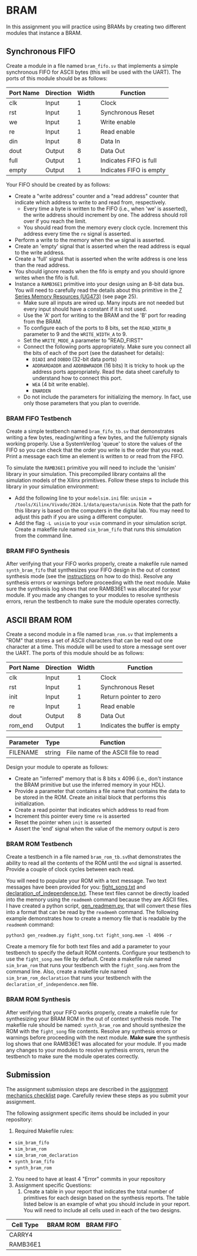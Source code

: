 # BRAM

In this assignment you will practice using BRAMs by creating two different modules that instance a BRAM.

## Synchronous FIFO

Create a module in a file named `bram_fifo.sv` that implements a simple synchronous FIFO for ASCII bytes (this will be used with the UART).
The ports of this module should be as follows:

| Port Name | Direction | Width | Function |
| ---- | ---- | ---- | ----  |
| clk | Input | 1 | Clock |
| rst | Input | 1 | Synchronous Reset |
| we | Input | 1 | Write enable |
| re | Input | 1 | Read enable |
| din | Input | 8 | Data In |
| dout | Output | 8 | Data Out |
| full | Output | 1 | Indicates FIFO is full |
| empty | Output | 1 | Indicates FIFO is empty |

Your FIFO should be created by as follows:
* Create a "write address" counter and a "read address" counter that indicate which address to write to and read from, respectively.
  * Every time a byte is written to the FIFO (i.e., when 'we' is asserted), the write address should increment by one. The address should roll over if you reach the limit. 
  * You should read from the memory every clock cycle. Increment this address every time the `re` signal is asserted.
* Perform a write to the memory when the `we` signal is asserted.
* Create an 'empty' signal that is asserted when the read address is equal to the write address.
* Create a 'full' signal that is asserted when the write address is one less than the read address.
* You should ignore reads when the fifo is empty and you should ignore writes when the fifo is full.
* Instance a `RAMB36E1` primitive into your design using an 8-bit data bus. You will need to carefully read the details about this primitive in the [7 Series Memory Resources (UG473)](https://docs.amd.com/v/u/en-US/ug473_7Series_Memory_Resources) (see page 25).
  * Make sure all inputs are wired up. Many inputs are not needed but every input should have a constant if it is not used.
  * Use the 'A' port for writing to the BRAM and the 'B' port for reading from the BRAM. 
  * To configure each of the ports to 8 bits, set the `READ_WIDTH_B` parameter to 9  and the `WRITE_WIDTH_A` to 9.
  * Set the `WRITE_MODE_A` parameter to "READ_FIRST"
  * Connect the following ports appropriately. Make sure you connect all the bits of each of the port (see the datasheet for details):
    * `DIADI` and `DOBDO` (32-bit data ports)
    * `ADDRARDADDR` and `ADDRBWRADDR` (16 bits) It is tricky to hook up the address ports appropriately. Read the data sheet carefully to understand how to connect this port.
    * `WEA` (4 bit write enable).
    * `ENARDEN`
  * Do not include the parameters for initializing the memory. In fact, use only those parameters that you plan to override.

### BRAM FIFO Testbench 

Create a simple testbench named  `bram_fifo_tb.sv` that demonstrates writing a few bytes, reading/writing a few bytes, and the full/empty signals working properly.
Use a SystemVerilog 'queue' to store the values of the FIFO so you can check that the order you write is the order that you read.
Print a message each time an element is written to or read from the FIFO.

To simulate the `RAMB36E1` primitive you will need to include the 'unisim' library in your simulation.
This precompiled library contains all the simulation models of the Xilinx primitives.
Follow these steps to include this library in your simulation environment:
* Add the following line to your `modelsim.ini` file: `unisim = /tools/Xilinx/Vivado/2024.1/data/questa/unisim`. Note that the path for this library is based on the computers in the digital lab. You may need to adjust this path if you are using a different computer.
* Add the flag `-L unisim` to your `vsim` command in your simulation script.
Create a makefile rule named `sim_bram_fifo` that runs this simulation from the command line.

<!--
* `vlib unisim`
* `vmap unisim <Simulation library path>`. For the computers in the digital lab, the simulation path is: 
-->
### BRAM FIFO Synthesis

After verifying that your FIFO works properly, create a makefile rule named `synth_bram_fifo` that synthesizes your FIFO design in the out of context synthesis mode (see the [instructions](../rx_sim/UART_Receiver_sim.md#receiver-synthesis) on how to do this).
Resolve any synthesis errors or warnings before proceeding with the next module.
Make sure the synthesis log shows that one RAMB36E1 was allocated for your module.
If you made any changes to your modules to resolve synthesis errors, rerun the testbench to make sure the module operates correctly.

## ASCII BRAM ROM

Create a second module in a file named `bram_rom.sv` that implements a "ROM" that stores a set of ASCII characters that can be read out one character at a time.
This module will be used to store a message sent over the UART.
The ports of this module should be as follows:

| Port Name | Direction | Width | Function |
| ---- | ---- | ---- | ----  |
| clk | Input | 1 | Clock |
| rst | Input | 1 | Synchronous Reset |
| init | Input | 1 | Return pointer to zero |
| re | Input | 1 | Read enable |
| dout | Output | 8 | Data Out |
| rom_end | Output | 1 | Indicates the buffer is empty  |

| Parameter | Type | Function |
| ---- | ---- | ---- |
| FILENAME | string | File name of the ASCII file to read |

Design your module to operate as follows:
* Create an "inferred" memory that is 8 bits x 4096 (i.e., don't instance the BRAM primitive but use the inferred memory in your HDL).
* Provide a parameter that contains a file name that contains the data to be stored in the ROM. Create an initial block that performs this initialization.
* Create a read pointer that indicates which address to read from
* Increment this pointer every time `re` is asserted
* Reset the pointer when `init` is asserted
* Assert the 'end' signal when the value of the memory output is zero

### BRAM ROM Testbench 

Create a testbench in a file named `bram_rom_tb.sv`that demonstrates the ability to read all the contents of the ROM until the `end` signal is asserted.
Provide a couple of clock cycles between each read.

You will need to populate your ROM with a text message.
Two text messages have been provided for you: [fight_song.txt](fight_song.txt) and [declaration_of_independence.txt](declaration_of_independence.txt).
These text files cannot be directly loaded into the memory using the `readmemh` command because they are ASCII files.
I have created a python script, [gen_readmem.py](gen_readmem.py), that will convert these files into a format that can be read by the `readmemh` command.
The following example demonstrates how to create a memory file that is readable by the `readmemh` command:

`python3 gen_readmem.py fight_song.txt fight_song.mem -l 4096 -r`

Create a memory file for both text files and add a parameter to your testbench to specify the default ROM contents.
Configure your testbench to use the `fight_song.mem` file by default.
Create a makefile rule named `sim_bram_rom` that runs your testbench with the `fight_song.mem` from the command line.
Also, create a makefile rule named `sim_bram_rom_declaration` that runs your testbench with the `declaration_of_independence.mem` file.

### BRAM ROM Synthesis 

After verifying that your FIFO works properly, create a makefile rule for synthesizing your BRAM ROM in the out of context synthesis mode.
The makefile rule should be named: `synth_bram_rom` and should synthesize the ROM with the `fight_song` file contents.
Resolve any synthesis errors or warnings before proceeding with the next module.
**Make sure** the synthesis log shows that one RAMB36E1 was allocated for your module.
If you made any changes to your modules to resolve synthesis errors, rerun the testbench to make sure the module operates correctly.

## Submission

The assignment submission steps are described in the [assignment mechanics checklist](../resources/assignment_mechanics.md#assignment-submission-checklist) page.
Carefully review these steps as you submit your assignment.

The following assignment specific items should be included in your repository:

1. Required Makefile rules:
  * `sim_bram_fifo`
  * `sim_bram_rom`
  * `sim_bram_rom_declaration`
  * `synth_bram_fifo`
  * `synth_bram_rom`
2. You need to have at least 4 "Error" commits in your repository
3. Assignment specific Questions:
    1. Create a table in your report that indicates the total number of primitives for each design based on the synthesis reports. The table listed below is an example of what you should include in your report. You will need to include all cells used in each of the two designs.

| Cell Type | BRAM ROM | BRAM FIFO |
| ---- | ---- | ---- |
| CARRY4 | | |
| RAMB36E1 | | |


<!--
- Need to have check script copy the modelsim.ini file to the student's directory for grading outside of the repo OR have them commit the modelsim.ini file
- Use the description from Chu section 9.3.2 for creating a FIFO (have them read this and implement this)

They use glbl.v file for simulation. Need to include in their repository.
Don't hard code any paths in makefile! (perhaps have an environment variable that is set so I can reuse their makefiles)
-->
